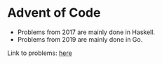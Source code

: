 # Advent of Code
- Problems from 2017 are mainly done in Haskell.
- Problems from 2019 are mainly done in Go.

Link to problems: [here](http://adventofcode.com/)
